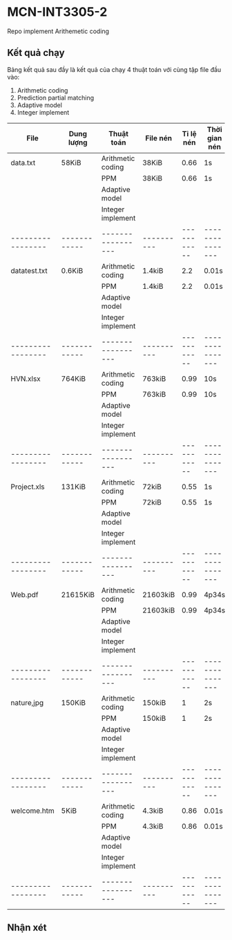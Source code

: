 # MCN-INT3305-2
Repo implement Arithemetic coding

## Kết quả chạy
Bảng kết quả sau đầy là kết quả của chạy 4 thuật toán với cùng tập file đầu
vào:
1. Arithmetic coding
2. Prediction partial matching
3. Adaptive model
4. Integer implement

| File            | Dung lượng | Thuật toán      | File nén | Tỉ lệ nén | Thời gian nén | Giải nén | K/t MD5 |
|-----------------|------------|-----------------|----------|-----------|---------------|----------|---------|
| data.txt        | 58KiB      |Arithmetic coding| 38KiB    | 0.66      | 1s            | 1s       | OK      |
|                 |            | PPM             | 38KiB    | 0.66      | 1s            | 1s       | OK      |
|                 |            | Adaptive model  |          |           |               |          |         |
|                 |            |Integer implement|          |           |               |          |         |
|-----------------|------------|-----------------|----------|-----------|---------------|----------|---------|
| datatest.txt    | 0.6KiB     |Arithmetic coding| 1.4kiB   | 2.2       | 0.01s         | 0.01s    | OK      |
|                 |            | PPM             | 1.4kiB   | 2.2       | 0.01s         | 0.01s    | OK      |
|                 |            | Adaptive model  |          |           |               |          |         |
|                 |            |Integer implement|          |           |               |          |         |
|-----------------|------------|-----------------|----------|-----------|---------------|----------|---------|
| HVN.xlsx        | 764KiB     |Arithmetic coding| 763kiB   | 0.99      | 10s           | 19s      | OK      |
|                 |            | PPM             | 763kiB   | 0.99      | 10s           | 19s      | OK      |
|                 |            | Adaptive model  |          |           |               |          |         |
|                 |            |Integer implement|          |           |               |          |         |
|-----------------|------------|-----------------|----------|-----------|---------------|----------|---------|
| Project.xls     | 131KiB     |Arithmetic coding| 72kiB    | 0.55      | 1s            | 4s       | OK      |
|                 |            | PPM             | 72kiB    | 0.55      | 1s            | 4s       | OK      |
|                 |            | Adaptive model  |          |           |               |          |         |
|                 |            |Integer implement|          |           |               |          |         |
|-----------------|------------|-----------------|----------|-----------|---------------|----------|---------|
| Web.pdf         | 21615KiB   |Arithmetic coding| 21603kiB | 0.99      | 4p34s         | 9p14s    | OK      |
|                 |            | PPM             | 21603kiB | 0.99      | 4p34s         | 9p14s    | OK      |
|                 |            | Adaptive model  |          |           |               |          |         |
|                 |            |Integer implement|          |           |               |          |         |
|-----------------|------------|-----------------|----------|-----------|---------------|----------|---------|
| nature,jpg      | 150KiB     |Arithmetic coding| 150kiB   | 1         | 2s            | 3s       | OK      |
|                 |            | PPM             | 150kiB   | 1         | 2s            | 3s       | OK      |
|                 |            | Adaptive model  |          |           |               |          |         |
|                 |            |Integer implement|          |           |               |          |         |
|-----------------|------------|-----------------|----------|-----------|---------------|----------|---------|
| welcome.htm     | 5KiB       |Arithmetic coding| 4.3kiB   | 0.86      | 0.01s         | 0.01s    | OK      |
|                 |            | PPM             | 4.3kiB   | 0.86      | 0.01s         | 0.01s    | OK      |
|                 |            | Adaptive model  |          |           |               |          |         |
|                 |            |Integer implement|          |           |               |          |         |
|-----------------|------------|-----------------|----------|-----------|---------------|----------|---------|

## Nhận xét
